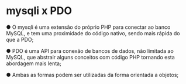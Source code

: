 # mysqli x PDO

● O mysqli é uma extensão do próprio PHP para conectar ao banco
MySQL, e tem uma proximidade do código nativo, sendo mais rápida do
que a PDO;

● PDO é uma API para conexão de bancos de dados, não limitada ao
MySQL, que abstrair alguns conceitos com código PHP tornando esta
abordagem mais lenta;

● Ambas as formas podem ser utilizadas da forma orientada a objetos;